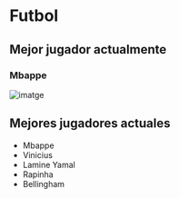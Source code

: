 # Futbol
## Mejor jugador actualmente
### Mbappe

![imatge](https://github.com/user-attachments/assets/50f2d772-4de9-4ee9-b581-345b97fa31da)

## Mejores jugadores actuales
+ Mbappe
+ Vinicius
+ Lamine Yamal
+ Rapinha
+ Bellingham

